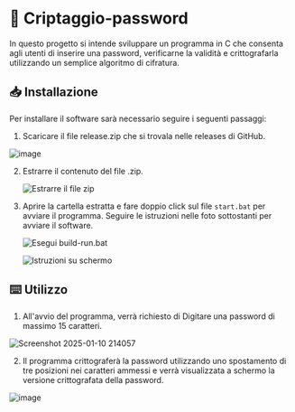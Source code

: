 # 🔐 Criptaggio-password
 In questo progetto si intende sviluppare un programma in C che consenta agli utenti di inserire una password, verificarne la validità e crittografarla utilizzando un semplice algoritmo di cifratura.
 
## 📥 Installazione

Per installare il software sarà necessario seguire i seguenti passaggi:

1. Scaricare il file release.zip che si trovala nelle releases di GitHub.

![image](https://github.com/user-attachments/assets/34815d3f-60dc-444c-97df-32803624b573)

2. Estrarre il contenuto del file .zip.

   ![Estrarre il file zip](https://github.com/user-attachments/assets/26a48e6b-42b9-4ae0-92b8-e4baf982637e)

3. Aprire la cartella estratta e fare doppio click sul file `start.bat` per avviare il programma. Seguire le istruzioni nelle foto sottostanti per avviare il software.

   ![Esegui build-run.bat](https://github.com/user-attachments/assets/2d9c09e1-a658-45fe-89b7-a7dcb2d46c77)

   ![Istruzioni su schermo](https://github.com/user-attachments/assets/1d40ab77-5c3f-4518-a2fa-30709f8d05dd)

## ⌨️ Utilizzo

1. All'avvio del programma, verrà richiesto di Digitare una password di massimo 15 caratteri.

![Screenshot 2025-01-10 214057](https://github.com/user-attachments/assets/6a1f64a5-19da-453c-849d-99d58a13c4c1)

2. Il programma crittograferà la password utilizzando uno spostamento di tre posizioni nei caratteri ammessi e verrà visualizzata a schermo la versione crittografata della password.

![image](https://github.com/user-attachments/assets/7462d9b8-9920-4fce-905a-d5444d250dfd)
